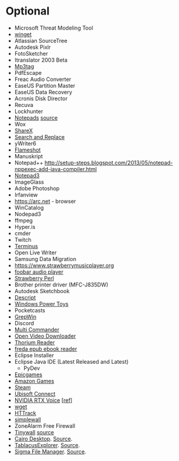 # Optional

- Microsoft Threat Modeling Tool
- [winget](https://github.com/microsoft/winget-cli)
- Atlassian SourceTree
- Autodesk Pixlr
- FotoSketcher
- Itranslator 2003 Beta
- [Mp3tag](https://www.mp3tag.de/en/)
- PdfEscape
- Freac Audio Converter
- EaseUS Partition Master
- EaseUS Data Recovery
- Acronis Disk Director
- Recuva
- Lockhunter
- [Notepads](https://www.notepadsapp.com) [source](https://github.com/0x7c13/Notepads)
- Wox
- [ShareX](https://getsharex.com)
- [Search and Replace](http://searchandreplace.com/)
- yWriter6
- [Flameshot](https://flameshot.org)
- Manuskript
- Notepad++
    <http://setup-steps.blogspot.com/2013/05/notepad-nppexec-add-java-compiler.html>
- [Notepad3](https://rizonesoft.com/downloads/notepad3/)
- ImageGlass
- Adobe Photoshop
- Irfanview
- <https://arc.net> - browser
- WinCatalog
- Nodepad3
- ffmpeg
- Hyper.is
- cmder
- Twitch
- [Terminus](https://github.com/Eugeny/terminus)
- Open Live Writer
- Samsung Data Migration
- <https://www.strawberrymusicplayer.org>
- [foobar audio player](https://www.foobar2000.org)
- [Strawberry Perl](https://strawberryperl.com)
- Brother printer driver (MFC-J835DW)
- Autodesk Sketchbook
- [Descript](https://www.descript.com)
- [Windows Power Toys](https://github.com/microsoft/PowerToys/releases/)
- Pocketcasts
- [GrepWin](https://github.com/stefankueng/grepWin)
- Discord
- [Multi Commander](http://multicommander.com/)
- [Open Video Downloader](https://github.com/jely2002/youtube-dl-gui/releases)
- [Thorium Reader](https://github.com/edrlab/thorium-reader/releases)
- [freda epub ebook reader](https://www.microsoft.com/en-us/p/freda-epub-ebook-reader/9wzdncrfj43b)
- Eclipse Installer
- Eclipse Java IDE (Latest Released and Latest)
  - PyDev
- [Epicgames](https://www.epicgames.com/account/transactions?lang=en&productName=epicgames#)
- [Amazon Games](https://www.amazongames.com/en-us/games)
- [Steam](https://store.steampowered.com/about/)
- [Ubisoft Connect](https://www.ubisoft.com/en-us/)
- [NVIDIA RTX Voice](https://www.nvidia.com/en-us/geforce/guides/nvidia-rtx-voice-setup-guide/) [[ref](https://www.windowscentral.com/how-enable-rtx-voice-all-nvidia-gpus-including-older-geforce-gtx-cards)]
- [wget](https://www.gnu.org/software/wget/)
- [HTTrack](http://www.httrack.com/page/2/en/index.html)
- [simplewall](https://www.henrypp.org/product/simplewall)
- ZoneAlarm Free Firewall
- [Tinywall](https://tinywall.pados.hu) [source](https://github.com/pylorak/TinyWall)
- [Cairo Desktop](https://cairodesktop.com). [Source](https://github.com/cairoshell/cairoshell).
- [TablacusExplorer](https://tablacus.github.io/explorer_en.html). [Source](https://github.com/tablacus/TablacusExplorer).
- [Sigma File Manager](https://sigma-file-manager.vercel.app). [Source](https://github.com/aleksey-hoffman/sigma-file-manager).
